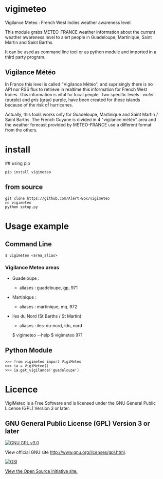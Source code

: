 # vigimeteo
Vigilance Meteo : French West Indies weather awareness level.

This module grabs METEO-FRANCE weather information about the current weather
awareness level to alert people in Guadeloupe, Martinique, Saint Martin and
Saint Barths.

It can be used as command line tool or as python module and imported in a
third party program.

## Vigilance Météo

In France this level is called "Vigilance Météo", and suprisingly there is no
API nor RSS flux to retrieve in realtime this information for French West
Indies. This information is vital for local people. Two specific levels :
*violet* (purple) and *gris* (gray) purple, have been created for these islands
because of the risk of hurricanes.

Actually, this tools works only for Guadeloupe, Martinique and Saint Martin /
Saint Barths. The French Guyane is divided in 4 "vigilance météo" area and the
weather forecast provided by METEO-FRANCE use a different format from the
others.

# install

## using pip

    pip install vigimeteo

## from source

    git clone https://github.com/Alert-Box/vigimeteo
    cd vigimeteo
    python setup.py

# Usage example

## Command Line
    $ vigimeteo <area_alias>

### Vigilance Meteo areas
- Guadeloupe :
    - aliases : guadeloupe, gp, 971
- Martinique :
    - aliases : martinique, mq, 972
- Iles du Nord (St Barths / St Martin)
    - aliases : iles-du-nord, idn, nord  

    $ vigimeteo --help
    $ vigimeteo 971

## Python Module

    >>> from vigimeteo import VigiMeteo
    >>> ia = VigiMeteo()
    >>> ia.get_vigilance('guadeloupe')

# Licence

VigiMeteo is a Free Software and is licensed under the GNU General Public License (GPL) Version 3 or later.

## 	GNU General Public License (GPL) Version 3 or later

[![GNU GPL v3.0](http://www.gnu.org/graphics/gplv3-127x51.png)](http://www.gnu.org/licenses/gpl.html)

View official GNU site <http://www.gnu.org/licenses/gpl.html>.

[![OSI](http://opensource.org/trademarks/opensource/OSI-Approved-License-100x137.png)](http://opensource.org/licenses/mit-license.php)

[View the Open Source Initiative site.](http://opensource.org/licenses/mit-license.php)
